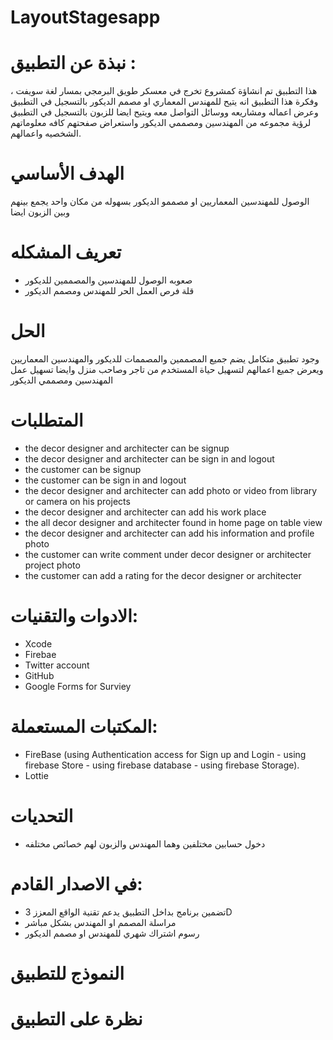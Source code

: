 # LayoutStagesapp


# نبذة عن التطبيق :

هذا التطبيق تم انشاؤة كمشروع تخرج في معسكر طويق البرمجي بمسار لغة سويفت ، وفكرة هذا التطبيق انه يتيح للمهندس المعماري او مصمم الديكور بالتسجيل في التطبيق وعرض اعماله ومشاريعه ووسائل التواصل معه ويتيح ايضا للزبون بالتسجيل في التطبيق لرؤية مجموعه من المهندسين ومصممي الديكور واستعراض صفحتهم كافه معلوماتهم الشخصيه واعمالهم.



# الهدف الأساسي

الوصول للمهندسين المعماريين او مصممو الديكور بسهوله من مكان واحد يجمع بينهم وبين الزبون ايضا 

# تعريف المشكله 

- صعوبه الوصول للمهندسين والمصممين للديكور
- قلة فرص العمل الحر للمهندس ومصمم الديكور  

# الحل

 وجود تطبيق متكامل يضم جميع المصممين والمصممات للديكور والمهندسين المعماريين ويعرض جميع اعمالهم
لتسهيل حياة المستخدم من تاجر وصاحب منزل وايضا تسهيل عمل المهندسين ومصممي الديكور 


# المتطلبات 

- the decor designer and architecter can be signup
- the decor designer and architecter can be sign in and logout
- the customer can be signup
- the customer can be sign in and logout
- the decor designer and architecter can add photo or video from library or camera on his projects
- the decor designer and architecter can add his work place
- the all decor designer and architecter found in home page on table view
- the decor designer and architecter can add his information and  profile photo
- the customer can write comment under decor designer or architecter project photo 
- the customer can add a rating for the decor designer or architecter


# الادوات والتقنيات: 

- Xcode
- Firebae
- Twitter account
- GitHub
- Google Forms for Surviey


# المكتبات المستعملة: 

-  FireBase (using Authentication access for Sign up and Login - using firebase Store - using firebase database - using firebase Storage).
- Lottie


# التحديات

- دخول حسابين مختلفين وهما المهندس والزبون لهم خصائص مختلفه

# في الاصدار القادم:

- تضمين برنامج بداخل التطبيق يدعم تقنية الواقع المعزز 3D
- مراسلة المصمم او المهندس بشكل مباشر  
- رسوم اشتراك شهري للمهندس او مصمم الديكور


# النموذج للتطبيق




# نظرة على التطبيق






